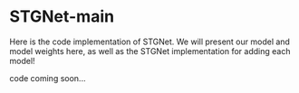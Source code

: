 # STGNet-main
Here is the code implementation of STGNet. We will present our model and model weights here, as well as the STGNet implementation for adding each model!

code coming soon...
